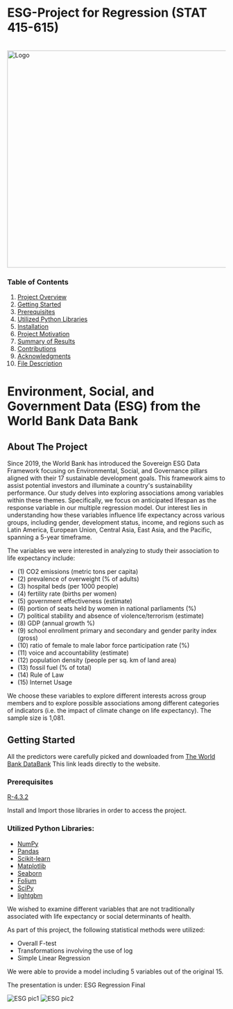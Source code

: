 # ESG-Project for Regression (STAT 415-615)

<!-- PROJECT LOGO -->
<br />
  <a href="https://github.com/Karene123/ESG-Project">
    <img src="https://github.com/Karene123/ESG-Project/assets/70621033/26b3a4fd-b7a9-4385-b2d9-49475c08ce96" alt="Logo" width="1500" height="500">
  </a>
  
<!-- TABLE OF CONTENTS -->
### Table of Contents

1. [Project Overview](#Project-Overview)
2. [Getting Started](#Getting-Started)
3. [Prerequisites](#Prerequisites)
4. [Utilized Python Libraries](#Utilized-Python-Libraries)
5. [Installation](#Installation)
6. [Project Motivation](#Project-Motivation)
7. [Summary of Results](#Summary-of-Results)
9. [Contributions](#Contributions)
10. [Acknowledgments](#Acknowledgments)
11. [File Description](#File-Description)


# Environment, Social, and Government Data (ESG) from the World Bank Data Bank

<!-- Project Overview -->
## About The Project

Since 2019, the World Bank has introduced the Sovereign ESG Data Framework focusing on Environmental, Social, and Governance pillars aligned with their 17 sustainable development goals. This framework aims to assist potential investors and illuminate a country's sustainability performance. Our study delves into exploring associations among variables within these themes. Specifically, we focus on anticipated lifespan as the response variable in our multiple regression model. Our interest lies in understanding how these variables influence life expectancy across various groups, including gender, development status, income, and regions such as Latin America, European Union, Central Asia, East Asia, and the Pacific, spanning a 5-year timeframe.

The variables we were interested in analyzing to study their association to life expectancy include: 
- (1)  CO2 emissions (metric tons per capita)
- (2) prevalence of overweight (% of adults)
- (3) hospital beds (per 1000 people)
- (4) fertility rate (births per women)
- (5) government effectiveness (estimate)
- (6) portion of seats held by women in national parliaments (%)
- (7) political stability and absence of violence/terrorism (estimate)
- (8) GDP (annual growth %)
- (9) school enrollment primary and secondary and gender parity index (gross)
- (10) ratio of female to male labor force participation rate (%)
- (11) voice and accountability (estimate)
- (12) population density (people per sq. km of land area)
- (13) fossil fuel (% of total)
- (14) Rule of Law
- (15) Internet Usage

We choose these variables to explore different interests across group members and to explore possible associations among different categories of indicators (i.e. the impact of climate change on life expectancy). The sample size is 1,081. 

<!-- GETTING STARTED -->
## Getting Started

All the predictors were carefully picked and downloaded from [The World Bank DataBank](https://databank.worldbank.org/source/environment-social-and-governance-(esg)-data) 
This link leads directly to the website.

### Prerequisites

[R-4.3.2](https://cran.r-project.org/bin/windows/base/)

Install and Import those libraries in order to access the project.

### Utilized Python Libraries:

* [NumPy](http://www.numpy.org/)
* [Pandas](http://pandas.pydata.org/)
* [Scikit-learn](http://scikit-learn.org/stable/)
* [Matplotlib](http://matplotlib.org/)
* [Seaborn](https://seaborn.pydata.org/)
* [Folium](https://pypi.org/project/folium/)
* [SciPy](https://www.scipy.org/)
* [lightgbm](https://lightgbm.readthedocs.io/en/v3.3.2/)

We wished to examine different variables that are not traditionally associated with life expectancy or social determinants of health. 

As part of this project, the following statistical methods were utilized:
- Overall F-test
- Transformations involving the use of log
- Simple Linear Regression

We were able to provide a model including 5 variables out of the original 15. 

The presentation is under: ESG Regression Final

![ESG pic1](https://github.com/Karene123/ESG-Project/assets/70621033/22c91fc9-dfbb-4c54-b480-b0da86948984)
![ESG pic2](https://github.com/Karene123/ESG-Project/assets/70621033/04ac5925-08be-44c3-bfd2-5a604fa162f7)

